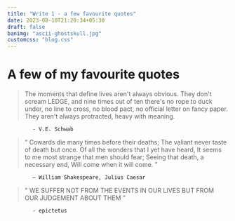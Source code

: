 ```yaml
---
title: "Write 1 - a few favourite quotes"
date: 2023-08-10T21:20:34+05:30
draft: false
banimg: "ascii-ghostskull.jpg"
customcss: "blog.css"
---
```


# A few of my favourite quotes

> The moments that define lives aren't always obvious. They don't scream LEDGE,
> and nine times out of ten there's no rope to duck under, no line to cross, no
> blood pact, no official letter on fancy paper. They aren't always protracted,
> heavy with meaning.

            - V.E. Schwab

> “ Cowards die many times before their deaths;
> The valiant never taste of death but once.
> Of all the wonders that I yet have heard,
> It seems to me most strange that men should fear;
> Seeing that death, a necessary end,
> Will come when it will come. ”

            ― William Shakespeare, Julius Caesar

> " WE SUFFER NOT FROM
> THE EVENTS IN OUR LIVES
> BUT FROM OUR
> JUDGEMENT ABOUT THEM "

            - epictetus
